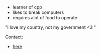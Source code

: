- learner of cpp
- likes to break computers
- requires alot of food to operate

"I love my country, not my government <3 "

Contact:
* [here](https://ferrevdd.github.io/)

<!---
ferrevdd/ferrevdd is a ✨ special ✨ repository because its `README.md` (this file) appears on your GitHub profile.
You can click the Preview link to take a look at your changes.
--->
